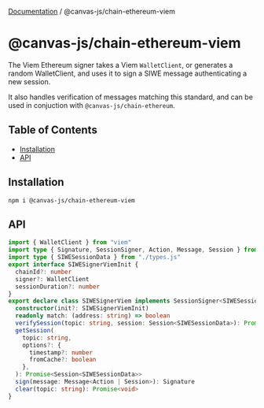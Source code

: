 [Documentation](../../packages.md) / @canvas-js/chain-ethereum-viem

# @canvas-js/chain-ethereum-viem

The Viem Ethereum signer takes a Viem `WalletClient`, or generates a random WalletClient,
and uses it to sign a SIWE message authenticating a new session.

It also handles verification of messages matching this standard, and can be used in
conjuction with `@canvas-js/chain-ethereum`.

## Table of Contents

- [Installation](#installation)
- [API](#api)

## Installation

```
npm i @canvas-js/chain-ethereum-viem
```

## API

```ts
import { WalletClient } from "viem"
import type { Signature, SessionSigner, Action, Message, Session } from "@canvas-js/interfaces"
import type { SIWESessionData } from "./types.js"
export interface SIWESignerViemInit {
  chainId?: number
  signer?: WalletClient
  sessionDuration?: number
}
export declare class SIWESignerViem implements SessionSigner<SIWESessionData> {
  constructor(init?: SIWESignerViemInit)
  readonly match: (address: string) => boolean
  verifySession(topic: string, session: Session<SIWESessionData>): Promise<void>
  getSession(
    topic: string,
    options?: {
      timestamp?: number
      fromCache?: boolean
    },
  ): Promise<Session<SIWESessionData>>
  sign(message: Message<Action | Session>): Signature
  clear(topic: string): Promise<void>
}
```
